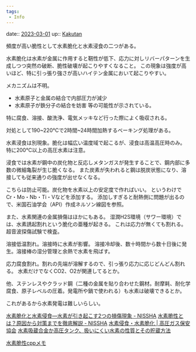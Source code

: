 ```yaml
---
tags:
 - Info
---
```


date:: [2023-03-01](/Daily_Note/2023-03-01.md)
up:: [Kakutan](../Bar/Novel/Nacaria/Kakutan.md)

頻度が高い脆性として水素脆化と水素浸食の二つがある。

水素脆化は水素が金属に作用すると靭性が低下、応力に対しリバーパターンを生成しつつ突然の破断、脆性破壊が起こりやすくなること。
この現象は強度が高いほど、特に引っ張り強さが高いハイテン金属において起こりやすい。

メカニズムは不明。
- 水素原子と金属の結合で内部圧力が減少
- 水素原子が鉄分子の結合を妨害
等の可能性が示されている。

特に腐食、溶接、酸洗浄、電気メッキなど行った際によく吸収される。

対処として190~220℃で2時間~24時間加熱するベーキング処理がある。


水素浸食は別現象。脆化は幅広い温度域で起こるが、浸食は高温高圧時のみ。
特に200℃以上の高圧水素は注意。

浸食では水素が鋼中の炭化物と反応しメタンガスが発生することで、鋼内部に多数の微細亀裂が生じ脆くなる。
また炭素が失われると鋼は脱炭状態になり、溶接しても従来通りの強度が出せなくなる。

こちらは防止可能。炭化物を水素以上の安定度で作ればいい。
というわけでCr・Mo・Nb・Ti・Vなどを添加する。
添加しすぎると耐熱側に問題が出るので、米国石油学会（API）作成ネルソン線図を参照。


また、水素関連の金属損傷はほかにもある。
湿潤H2S環境（サワー環境）では、水素誘起割れという脆化の亜種が起きる。
これは応力が無くても割れる。超音波探傷試験で検査。

溶接低温割れ。溶接時に水素が影響。
溶接冷却後、数十時間から数十日後に発生。溶接棒の湿分管理と余熱で水素を飛ばす。

応力腐食割れ。割れの先端が溶解するので、引っ張り応力に応じどんどん割れる。
水素だけでなくCO2、O2が関連してるとか。

他、ステンレスやクラッド鋼（二種の金属を貼り合わせた鋼材。耐摩耗、耐化学腐食、原子レベルの圧着。発電所や鍋で使われる）も水素は破壊できるとか。


これがあるから水素発電は難しいらしい。

[水素脆化と水素侵食―水素が引き起こす2つの損傷現象 - NISSHA](https://01.connect.nissha.com/blog-gassensor-hydrogenerosion/)
[水素脆性とは？原因から対策までを徹底解説 - NISSHA](https://01.connect.nissha.com/blog-gassensor-hydrogencrack/)
[水素侵食・水素脆化 | 高圧ガス保安協会](https://www.khk.or.jp/hydrogen/erosion.html)
[水素吸蔵合金か高圧タンク、扱いにくい水素の性質とその貯蔵方法](https://stonewashersjournal.com/2015/08/07/hydrogenenergy3/)

[水素脆性cppメモ](%E6%B0%B4%E7%B4%A0%E8%84%86%E6%80%A7cpp%E3%83%A1%E3%83%A2.md)